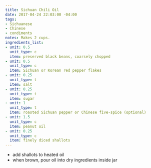```yaml
---
title: Sichuan Chili Oil
date: 2017-04-24 22:03:00 -04:00
tags:
- Sichuanese
- Chinese
- condiments
notes: Makes 2 cups.
ingredients_list:
- unit: 0.5
  unit_type: c
  item: preserved black beans, coarsely chopped
- unit: 0.5
  unit_type: c
  item: Sichuan or Korean red pepper flakes
- unit: 0.25
  unit_type: t
  item: salt
- unit: 0.25
  unit_type: t
  item: sugar
- unit: 1
  unit_type: t
  item: roasted Sichuan pepper or Chinese five-spice (optional)
- unit: 1.5
  unit_type: c
  item: peanut oil
- unit: 0.25
  unit_type: c
  item: finely diced shallots
---
```


- add shallots to heated oil
- when brown, pour oil into dry ingredients inside jar